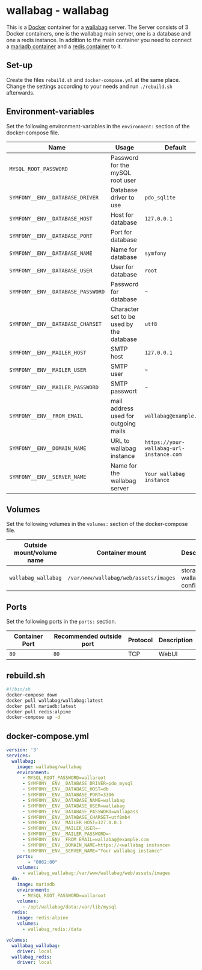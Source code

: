 # wallabag - wallabag

This is a [Docker](/wiki/docker.md) container for a [wallabag](../wallabag.md)
server.
The Server consists of 3 Docker containers, one is the wallabag main server, one
is a database and one a redis instance.
In addition to the main container you need to connect a [mariadb container](./mariadb.md)
and a [redis container](./redis.md) to it.

## Set-up

Create the files `rebuild.sh` and `docker-compose.yml` at the same place.
Change the settings according to your needs and run `./rebuild.sh` afterwards.

## Environment-variables

Set the following environment-variables in the `environment:` section of the
docker-compose file.

| Name                              | Usage                                    | Default                                  |
| --------------------------------- | ---------------------------------------- | ---------------------------------------- |
| `MYSQL_ROOT_PASSWORD`             | Password for the mySQL root user         |                                          |
| `SYMFONY__ENV__DATABASE_DRIVER`   | Database driver to use                   | `pdo_sqlite`                             |
| `SYMFONY__ENV__DATABASE_HOST`     | Host for database                        | `127.0.0.1`                              |
| `SYMFONY__ENV__DATABASE_PORT`     | Port for database                        |                                          |
| `SYMFONY__ENV__DATABASE_NAME`     | Name for database                        | `symfony`                                |
| `SYMFONY__ENV__DATABASE_USER`     | User for database                        | `root`                                   |
| `SYMFONY__ENV__DATABASE_PASSWORD` | Password for database                    | `~`                                      |
| `SYMFONY__ENV__DATABASE_CHARSET`  | Character set to be used by the database | `utf8`                                   |
| `SYMFONY__ENV__MAILER_HOST`       | SMTP host                                | `127.0.0.1`                              |
| `SYMFONY__ENV__MAILER_USER`       | SMTP user                                | `~`                                      |
| `SYMFONY__ENV__MAILER_PASSWORD`   | SMTP passwort                            | `~`                                      |
| `SYMFONY__ENV__FROM_EMAIL`        | mail address used for outgoing mails     | `wallabag@example.com`                   |
| `SYMFONY__ENV__DOMAIN_NAME`       | URL to wallabag instance                 | `https://your-wallabag-url-instance.com` |
| `SYMFONY__ENV__SERVER_NAME`       | Name for the wallabag server             | `Your wallabag instance`                 |

## Volumes

Set the following volumes in the `volumes:` section of the docker-compose file.

| Outside mount/volume name | Container mount                       | Description                      |
| ------------------------- | ------------------------------------- | -------------------------------- |
| `wallabag_wallabag`       | `/var/www/wallabag/web/assets/images` | storage for wallabag config data |

## Ports

Set the following ports in the `ports:` section.

| Container Port | Recommended outside port | Protocol | Description |
| -------------- | ------------------------ | -------- | ----------- |
| `80`           | `80`                     | TCP      | WebUI       |

## rebuild.sh

```sh
#!/bin/sh
docker-compose down
docker pull wallabag/wallabag:latest
docker pull mariadb:latest
docker pull redis:alpine
docker-compose up -d
```

## docker-compose.yml

```yml
version: '3'
services:
  wallabag:
    image: wallabag/wallabag
    environment:
      - MYSQL_ROOT_PASSWORD=wallaroot
      - SYMFONY__ENV__DATABASE_DRIVER=pdo_mysql
      - SYMFONY__ENV__DATABASE_HOST=db
      - SYMFONY__ENV__DATABASE_PORT=3306
      - SYMFONY__ENV__DATABASE_NAME=wallabag
      - SYMFONY__ENV__DATABASE_USER=wallabag
      - SYMFONY__ENV__DATABASE_PASSWORD=wallapass
      - SYMFONY__ENV__DATABASE_CHARSET=utf8mb4
      - SYMFONY__ENV__MAILER_HOST=127.0.0.1
      - SYMFONY__ENV__MAILER_USER=~
      - SYMFONY__ENV__MAILER_PASSWORD=~
      - SYMFONY__ENV__FROM_EMAIL=wallabag@example.com
      - SYMFONY__ENV__DOMAIN_NAME=https://<wallabag instance>
      - SYMFONY__ENV__SERVER_NAME="Your wallabag instance"
    ports:
        - "8082:80"
    volumes:
      - wallabag_wallabag:/var/www/wallabag/web/assets/images
  db:
    image: mariadb
    environment:
      - MYSQL_ROOT_PASSWORD=wallaroot
    volumes:
      - /opt/wallabag/data:/var/lib/mysql
  redis:
    image: redis:alpine
    volumes:
      - wallabag_redis:/data

volumes:
  wallabag_wallabag:
    driver: local
  wallabag_redis:
    driver: local
```
